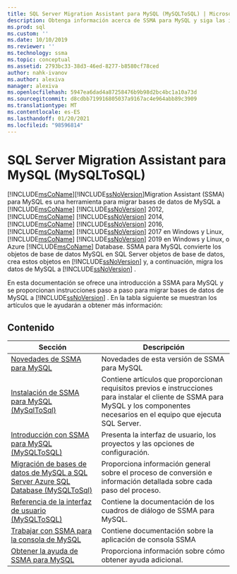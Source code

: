 ```yaml
---
title: SQL Server Migration Assistant para MySQL (MySQLToSQL) | Microsoft Docs
description: Obtenga información acerca de SSMA para MySQL y siga las instrucciones paso a paso para migrar bases de datos de MySQL a SQL Server o Azure SQL Database.
ms.prod: sql
ms.custom: ''
ms.date: 10/10/2019
ms.reviewer: ''
ms.technology: ssma
ms.topic: conceptual
ms.assetid: 2793bc33-38d3-46ed-8277-b8580cf78ced
author: nahk-ivanov
ms.author: alexiva
manager: alexiva
ms.openlocfilehash: 5947ea6dad4a87258476b9b98d2bc4bc1a10a73d
ms.sourcegitcommit: d8cdbb719916805037a9167ac4e964abb89c3909
ms.translationtype: MT
ms.contentlocale: es-ES
ms.lasthandoff: 01/20/2021
ms.locfileid: "98596814"
---
```

# <a name="sql-server-migration-assistant-for-mysql-mysqltosql"></a>SQL Server Migration Assistant para MySQL (MySQLToSQL)

[!INCLUDE[msCoName](../../includes/msconame_md.md)][!INCLUDE[ssNoVersion](../../includes/ssnoversion-md.md)]Migration Assistant (SSMA) para MySQL es una herramienta para migrar bases de datos de MySQL a [!INCLUDE[msCoName](../../includes/msconame_md.md)] [!INCLUDE[ssNoVersion](../../includes/ssnoversion-md.md)] 2012, [!INCLUDE[msCoName](../../includes/msconame_md.md)] [!INCLUDE[ssNoVersion](../../includes/ssnoversion-md.md)] 2014, [!INCLUDE[msCoName](../../includes/msconame_md.md)] [!INCLUDE[ssNoVersion](../../includes/ssnoversion-md.md)] 2016, [!INCLUDE[msCoName](../../includes/msconame_md.md)] [!INCLUDE[ssNoVersion](../../includes/ssnoversion-md.md)] 2017 en Windows y Linux, [!INCLUDE[msCoName](../../includes/msconame_md.md)] [!INCLUDE[ssNoVersion](../../includes/ssnoversion-md.md)] 2019 en Windows y Linux, o Azure [!INCLUDE[msCoName](../../includes/msconame_md.md)] Database. SSMA para MySQL convierte los objetos de base de datos MySQL en SQL Server objetos de base de datos, crea estos objetos en [!INCLUDE[ssNoVersion](../../includes/ssnoversion-md.md)] y, a continuación, migra los datos de MySQL a [!INCLUDE[ssNoVersion](../../includes/ssnoversion-md.md)] .  
  
En esta documentación se ofrece una introducción a SSMA para MySQL y se proporcionan instrucciones paso a paso para migrar bases de datos de MySQL a [!INCLUDE[ssNoVersion](../../includes/ssnoversion-md.md)] . En la tabla siguiente se muestran los artículos que le ayudarán a obtener más información:  
  
## <a name="contents"></a>Contenido  
  
|Sección|Descripción|
|-----------|---------------|
|[Novedades de SSMA para MySQL](./what-s-new-in-ssma-for-mysql-mysqltosql.md)|Novedades de esta versión de SSMA para MySQL|  
|[Instalación de SSMA para MySQL &#40;MySqlToSql&#41;](../../ssma/mysql/installing-ssma-for-mysql-mysqltosql.md)|Contiene artículos que proporcionan requisitos previos e instrucciones para instalar el cliente de SSMA para MySQL y los componentes necesarios en el equipo que ejecuta SQL Server.|  
|[Introducción con SSMA para MySQL &#40;MySQLToSQL&#41;](../../ssma/mysql/getting-started-with-ssma-for-mysql-mysqltosql.md)|Presenta la interfaz de usuario, los proyectos y las opciones de configuración.|  
|[Migración de bases de datos de MySQL a SQL Server Azure SQL Database &#40;MySQLToSql&#41;](../../ssma/mysql/migrating-mysql-databases-to-sql-server-azure-sql-db-mysqltosql.md)|Proporciona información general sobre el proceso de conversión e información detallada sobre cada paso del proceso.|  
|[Referencia de la interfaz de usuario &#40;MySQLToSQL&#41;](../../ssma/mysql/user-interface-reference-mysqltosql.md)|Contiene la documentación de los cuadros de diálogo de SSMA para MySQL.|  
|[Trabajar con SSMA para la consola de MySQL](working-with-ssma-for-mysql-console-mysqltosql.md)|Contiene documentación sobre la aplicación de consola SSMA|  
|[Obtener la ayuda de SSMA para MySQL](../sql-server-migration-assistant.md)|Proporciona información sobre cómo obtener ayuda adicional.|